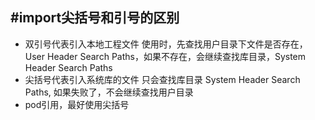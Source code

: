 <!-- 
title: import尖括号和引号
from: work
create: 2019-02-25
tags: ios,oc,work
-->

## #import尖括号和引号的区别

- 双引号代表引入本地工程文件
使用时，先查找用户目录下文件是否存在，User Header Search Paths，如果不存在，会继续查找库目录，System Header Search Paths
- 尖括号代表引入系统库的文件
只会查找库目录 System Header Search Paths, 如果失败了，不会继续查找用户目录
- pod引用，最好使用尖括号

